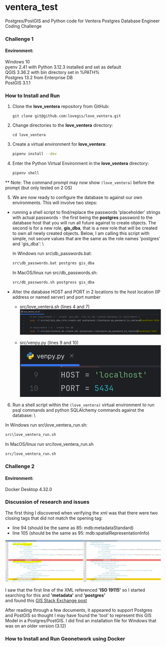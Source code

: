 # ventera_test  
Postgres/PostGIS and Python code for Ventera Postgres Database Engineer Coding Challenge

### Challenge 1

#### Environment:

Windows 10 \
pyenv 2.41 with Python 3.12.3 installed and set as default \
QGIS 3.36.2 with bin directory set in %PATH% \
Postgres 13.2 from Enterprise DB \
PostGIS 3.1.1

### How to Install and Run

1. Clone the **love_ventera** repository from GitHub:
   ```
   git clone git@github.com:lovegis/love_ventera.git
   ```

2. Change directories to the  **love_ventera** directory:
   ```
   cd love_ventera
   ```

3. Create a virtual environment for **love_ventera**:
   ```bash
   pipenv install --dev
   ``` 

4. Enter the Python Virtual Environment in the **love_ventera** directory:
   ```bash
   pipenv shell
   ``` 

** Note: The command prompt may now show `(love_ventera)` before the prompt (but only tested on 2 OS)

5. We are now ready to configure the database to against our own environments.  This will involve two steps:
* running a shell script to find/replace the passwords 'placeholder' strings with actual passwords - the first being the **postgres** 
  password to the database host that you will run all future against to create objects.  The second is for a new role, **gis_dba**,
  that is a new role that will be created to own all newly created objects.  Below, I am calling this script with simple, not
  secure values that are the same as the role names 'postgres' and 'gis_dba':  \

  In Windows run src\db_passwords.bat:
  ```bash
  src\db_passwords.bat postgres gis_dba
  ```
  In MacOS/linux run src/db_passwords.sh:
  ```bash
  src/db_passwords.sh postgress gis_dba
  ```

* Alter the database HOST and PORT in 2 locations to the host location (IP address or named server) and port number
    * src/love_ventera.sh (lines 4 and 7) \
    ![image](data/images/host_port_2.jpg) 
    
    * src/venpy.py (lines 9 and 10) \
    ![image](data/images/host_port_1.jpg) 


6. Run a shell script within the `(love_ventera)` virtual environment to run psql commands and python SQLAlchemy commands against the database: \


  In Windows run src\love_ventera_run.sh:
  ```bash
  src\love_ventera_run.sh
  ```
  In MacOS/linux run src/love_ventera_run.sh
  ```bash
  src/love_ventera_run.sh
  ```   




### Challenge 2

#### Environment:
Docker Desktop 4.32.0

### Discussion of research and issues

The first thing I discovered when verifying the xml was that there were two closing tags that did not match the opening tag:
* line 94 (should be the same as 85: mdb:metadataStandard)
* line 105 (should be the same as 95: mdb:spatialRepresentationInfo)

![image](data/images/xml_file_error.jpg)

I saw that the first line of the XML referenced **'ISO 19115'** so I started searching for this and **'metadata'** and **'postgres'** \
and found this [GIS Stack Exchange post](https://gis.stackexchange.com/questions/339816/storing-metadata-in-postgresql)

After reading through a few documents, it appeared to support Postgres and PostGIS so thought I may have found the 'tool' 
to represent this GIS Model in a Postgres/PostGIS.  I did find an installation file for Windows that was on an older version (3.12)
### How to Install and Run Geonetwork using Docker
```
```